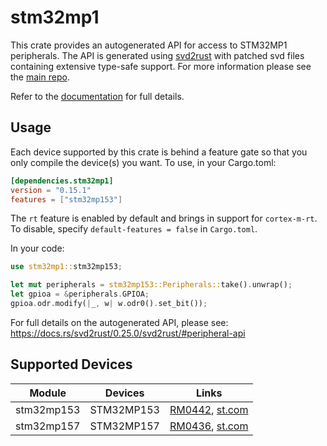 # stm32mp1
This crate provides an autogenerated API for access to STM32MP1 peripherals.
The API is generated using [svd2rust] with patched svd files containing
extensive type-safe support. For more information please see the [main repo].

Refer to the [documentation] for full details.

[svd2rust]: https://github.com/rust-embedded/svd2rust
[main repo]: https://github.com/stm32-rs/stm32-rs
[documentation]: https://docs.rs/stm32mp1/latest/stm32mp1/

## Usage
Each device supported by this crate is behind a feature gate so that you only
compile the device(s) you want. To use, in your Cargo.toml:

```toml
[dependencies.stm32mp1]
version = "0.15.1"
features = ["stm32mp153"]
```

The `rt` feature is enabled by default and brings in support for `cortex-m-rt`.
To disable, specify `default-features = false` in `Cargo.toml`.

In your code:

```rust
use stm32mp1::stm32mp153;

let mut peripherals = stm32mp153::Peripherals::take().unwrap();
let gpioa = &peripherals.GPIOA;
gpioa.odr.modify(|_, w| w.odr0().set_bit());
```

For full details on the autogenerated API, please see:
https://docs.rs/svd2rust/0.25.0/svd2rust/#peripheral-api

## Supported Devices

| Module | Devices | Links |
|:------:|:-------:|:-----:|
| stm32mp153 | STM32MP153 | [RM0442](https://www.st.com/resource/en/reference_manual/rm0442-stm32mp153-advanced-armbased-32bit-mpus-stmicroelectronics.pdf), [st.com](https://www.st.com/en/microcontrollers-microprocessors/stm32mp153.html) |
| stm32mp157 | STM32MP157 | [RM0436](https://www.st.com/resource/en/reference_manual/dm00366355-stm32mp157-advanced-armbased-32bit-mpus-stmicroelectronics.pdf), [st.com](https://www.st.com/en/microcontrollers-microprocessors/stm32mp157.html) |
